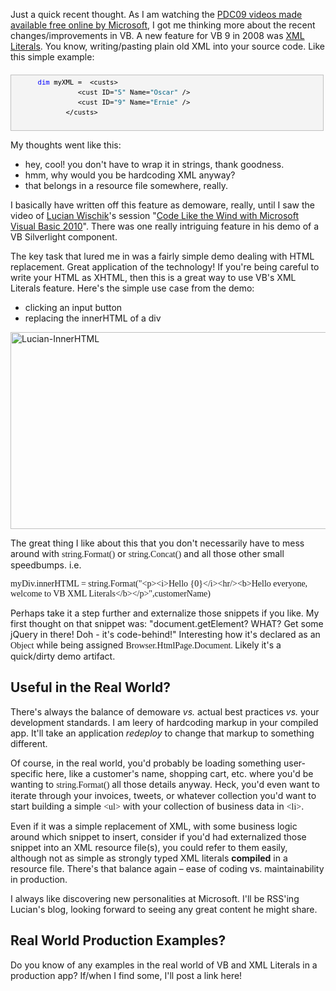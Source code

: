 <!--Title:"XML Literals in VB – Real World Usefulness?", PublishedOn:"2009-11-28T20:32:11", Intro:"Just a quick recent thought. As I am watching the PDC09 videos made available free online by Microso" -->

<span>
  <p>Just a quick recent thought. As I am watching the <a href="http://microsoftpdc.com/Videos">PDC09 videos made available free online by Microsoft</a>, I got me thinking more about the recent changes/improvements in VB. A new feature for VB 9 in 2008 was <a href="http://msdn.microsoft.com/en-us/library/bb384629.aspx">XML Literals</a>. You know, writing/pasting plain old XML into your source code.  Like this simple example:</p>
  <div style="border-bottom: silver 1px solid; text-align: left; border-left: silver 1px solid; padding-bottom: 4px; line-height: 12pt; background-color: #f4f4f4; margin: 20px 0px 10px; padding-left: 4px; width: 97.5%; padding-right: 4px; font-family: consolas, &amp;#39;Courier New&amp;#39;, courier, monospace; direction: ltr; max-height: 200px; font-size: 8pt; overflow: auto; border-top: silver 1px solid; cursor: text; border-right: silver 1px solid; padding-top: 4px" id="codeSnippetWrapper">
    <pre style="border-bottom-style: none; text-align: left; padding-bottom: 0px; line-height: 12pt; border-right-style: none; background-color: #f4f4f4; margin: 0em; padding-left: 0px; width: 100%; padding-right: 0px; font-family: consolas, &amp;#39;Courier New&amp;#39;, courier, monospace; direction: ltr; border-top-style: none; color: black; font-size: 8pt; border-left-style: none; overflow: visible; padding-top: 0px" id="codeSnippet">
      <span style="color: #0000ff">dim</span> myXML =  &lt;custs&gt;<br />                &lt;cust ID=<span style="color: #006080">"5"</span> Name=<span style="color: #006080">"Oscar"</span> /&gt;<br />                &lt;cust ID=<span style="color: #006080">"9"</span> Name=<span style="color: #006080">"Ernie"</span> /&gt;<br />             &lt;/custs&gt;<br /></pre>
    <br />
  </div>
  <p>My thoughts went like this:</p>
  <ul>
    <li>hey, cool! you don't have to wrap it in strings, thank goodness. </li>
    <li>hmm, why would you be hardcoding XML anyway? </li>
    <li>that belongs in a resource file somewhere, really. </li>
  </ul>
  <p>I basically have written off this feature as demoware, really, until I saw the video of <a href="http://blogs.msdn.com/lucian/">Lucian Wischik</a>'s session "<a href="http://microsoftpdc.com/Sessions/FT32">Code Like the Wind with Microsoft Visual Basic 2010</a>". There was one really intriguing feature in his demo of a VB Silverlight component. </p>
  <p>The key task that lured me in was a fairly simple demo dealing with HTML replacement. Great application of the technology! If you're being careful to write your HTML as XHTML, then this is a great way to use VB's XML Literals feature. Here's the simple use case from the demo:</p>
  <ul>
    <li>clicking an input button </li>
    <li>replacing the innerHTML of a div </li>
  </ul>
  <p>
    <img style="border-right-width: 0px; display: inline; border-top-width: 0px; border-bottom-width: 0px; border-left-width: 0px" title="Lucian-InnerHTML" border="0" alt="Lucian-InnerHTML" src="http://devtxt.com/blog/blogimg/XMLLiteralsinVBRealWorldUsefulness_A1C7/LucianInnerHTML_3.png" width="704" height="315" />
  </p>
  <p>The great thing I like about this that you don't necessarily have to mess around with <font face="Consolas">string.Format()</font> or <font face="Consolas">string.Concat()</font> and all those other small speedbumps. i.e.</p>
  <p>
    <font face="Consolas">myDiv.innerHTML = string.Format("&lt;p&gt;&lt;i&gt;Hello {0}&lt;/i&gt;&lt;hr/&gt;&lt;b&gt;Hello everyone, welcome to VB XML Literals&lt;/b&gt;&lt;/p&gt;",customerName)</font>
  </p>
  <p>Perhaps take it a step further and externalize those snippets if you like. My first thought on that snippet was: "document.getElement? WHAT? Get some jQuery in there! Doh - it's code-behind!" Interesting how it's declared as an <font face="Consolas">Object</font> while being assigned <font face="Consolas">Browser.HtmlPage.Document. </font>Likely it's a quick/dirty demo artifact.</p>
  <h2>Useful in the Real World?</h2>
  <p>There's always the balance of demoware <em>vs.</em> actual best practices <em>vs.</em> your development standards. I am leery of hardcoding markup in your compiled app. It'll take an application <em>redeploy</em> to change that markup to something different. </p>
  <p>Of course, in the real world, you'd probably be loading something user-specific here, like a customer's name, shopping cart, etc. where you'd be wanting to <font face="Consolas">string.Format()</font> all those details anyway. Heck, you'd even want to iterate through your invoices, tweets, or whatever collection you'd want to start building a simple <font face="Consolas">&lt;ul&gt;</font> with your collection of business data in <font face="Consolas">&lt;li&gt;</font>. </p>
  <p>Even if it was a simple replacement of XML, with some business logic around which snippet to insert, consider if you'd had externalized those snippet into an XML resource file(s), you could refer to them easily, although not as simple as strongly typed XML literals <strong>compiled</strong> in a resource file. There's that balance again – ease of coding vs. maintainability in production.</p>
  <p />
  <p>I always like discovering new personalities at Microsoft. I'll be RSS'ing Lucian's blog, looking forward to seeing any great content he might share. </p>
  <h2>Real World Production Examples? </h2>
  <p>Do you know of any examples in the real world of VB and XML Literals in a production app? If/when I find some, I'll post a link here!</p>
</span>